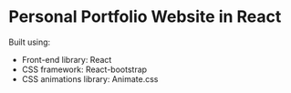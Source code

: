 # Personal Portfolio Website in React
Built using:

- Front-end library: React
- CSS framework: React-bootstrap
- CSS animations library: Animate.css



